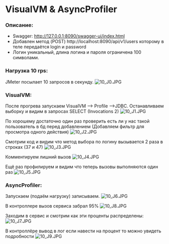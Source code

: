 # VisualVM & AsyncProfiler 

### Описание:
* Swagger: http://127.0.0.1:8090/swagger-ui/index.html
* Добавлен метод (POST) http://localhost:8090/api/v1/users которому в теле передаётся login и password
* Логин уникальный, длина логина и пароля ограничена 100 символами.

### Нагрузка 10 rps:
JMeter посылает 10 запросов в секунду.
![10_J0.JPG](res/10_J0.JPG)

### VisualVM:
После прогрева запускаем VisualVM --> Profile -->JDBC. Останавливаем выборку и видим в запросах SELECT (Invocations 2) 
![10_J1.JPG](res/10_J1.JPG)

По хорошему достаточно один раз проверить есть ли у нас такой пользователь в бд перед добавлением (Добавляем фильтр для просмотра одного действия)
![10_J2.JPG](res/10_J2.JPG)

Смотрим код и видим что метод выбора по логину вызывается 2 раза в строках (37 и 47)
![10_J3.JPG](res/10_J3.JPG)

Комментируем лишний вызов
![10_J4.JPG](res/10_J4.JPG)

Ещё раз профилируем и видим что теперь вызовы выполняются один раз
![10_J5.JPG](res/10_J5.JPG)

### AsyncProfiler:
Запускаем (подаём нагрузку) записываем. 
![10_J6.JPG](res/10_J6.JPG)

В контроллере вызов сервиса забрал 95%
![10_J8.JPG](res/10_J8.JPG)

Заходим в сервис и смотрим как эти проценты распределены:
![10_J7.JPG](res/10_J7.JPG)

В контроллёре вывод в лог если навести на процент то можно увидеть подробности
![10_J9.JPG](res/10_J9.JPG)